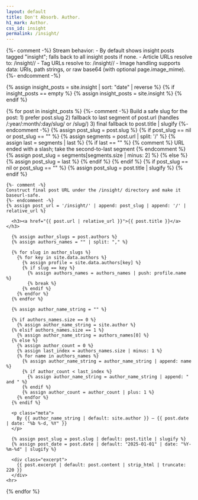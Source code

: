 ```yaml
---
layout: default
title: Don't Absorb. Author.
h1_mark: Author.
css_id: insight
permalink: /insight/
---
```


<section id="insights-stream">
  {%- comment -%}
  Stream behavior:
  - By default shows insight posts tagged "insight"; falls back to all insight posts if none.
  - Article URLs resolve to: /insight/<slug>/
  - Tag URLs resolve to: /insight/<tag-slug>/
  - Image handling supports data: URIs, path strings, or raw base64 (with optional page.image_mime).
  {%- endcomment -%}

  {% assign insight_posts = site.insight | sort: "date" | reverse %}
  {% if insight_posts == empty %}
    {% assign insight_posts = site.insight %}
  {% endif %}

  {% for post in insight_posts %}
    {%- comment -%}
    Build a safe slug for the post:
      1) prefer post.slug
      2) fallback to last segment of post.url (handles /:year/:month/:day/slug/ or /slug/)
      3) final fallback to post.title | slugify
    {%- endcomment -%}
    {% assign post_slug = post.slug %}
    {% if post_slug == nil or post_slug == "" %}
      {% assign segments = post.url | split: '/' %}
      {% assign last = segments | last %}
      {% if last == "" %}
        {% comment %} URL ended with a slash; take the second-to-last segment {% endcomment %}
        {% assign post_slug = segments[segments.size | minus: 2] %}
      {% else %}
        {% assign post_slug = last %}
      {% endif %}
    {% endif %}
    {% if post_slug == nil or post_slug == "" %}
      {% assign post_slug = post.title | slugify %}
    {% endif %}

    {%- comment -%}
    Construct final post URL under the /insight/ directory and make it baseurl-safe.
    {%- endcomment -%}
    {% assign post_url = '/insight/' | append: post_slug | append: '/' | relative_url %}

      <h3><a href="{{ post.url | relative_url }}">{{ post.title }}</a></h3>

      {% assign author_slugs = post.authors %}
      {% assign authors_names = "" | split: "," %}

      {% for slug in author_slugs %}
        {% for key in site.data.authors %}
          {% assign profile = site.data.authors[key] %}
          {% if slug == key %}
            {% assign authors_names = authors_names | push: profile.name %}
            {% break %}
          {% endif %}
        {% endfor %}
      {% endfor %}

      {% assign author_name_string = "" %}

      {% if authors_names.size == 0 %}
        {% assign author_name_string = site.author %}
      {% elsif authors_names.size == 1 %}
        {% assign author_name_string = authors_names[0] %}
      {% else %}
        {% assign author_count = 0 %}
        {% assign last_index = authors_names.size | minus: 1 %}
        {% for name in authors_names %}
          {% assign author_name_string = author_name_string | append: name %}
          {% if author_count < last_index %}
            {% assign author_name_string = author_name_string | append: " and " %}
          {% endif %}
          {% assign author_count = author_count | plus: 1 %}
        {% endfor %}
      {% endif %}

      <p class="meta">
        By {{ author_name_string | default: site.author }} — {{ post.date | date: "%b %-d, %Y" }}
      </p>
      
      {% assign post_slug = post.slug | default: post.title | slugify %}
      {% assign post_date = post.date | default: "2025-01-01" | date: "%Y-%m-%d" | slugify %}
      
      <div class="excerpt">
        {{ post.excerpt | default: post.content | strip_html | truncate: 220 }}
      </div>
    <hr>
  {% endfor %}
</section>
